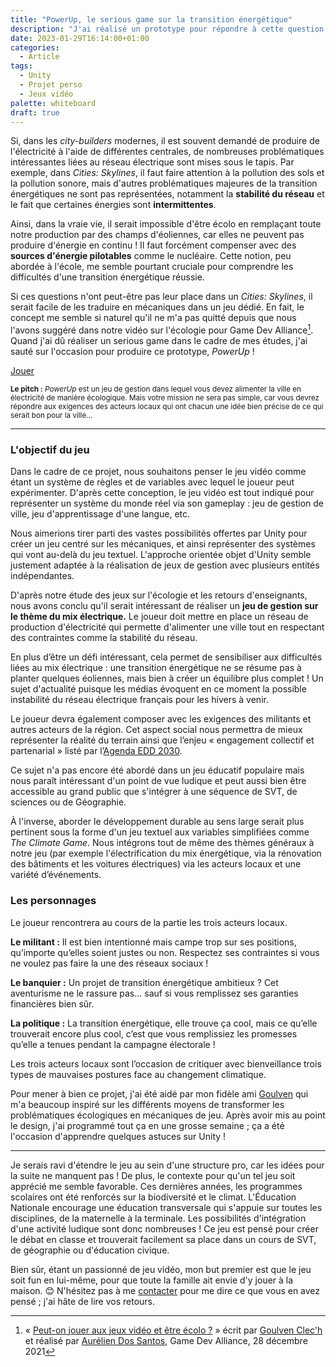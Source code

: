 ```yaml
---
title: "PowerUp, le serious game sur la transition énergétique"
description: "J'ai réalisé un prototype pour répondre à cette question qui me taraudait : que donnerait un jeu de gestion pour apprendre aux jeunes les problématiques d'une transition écologique ?"
date: 2023-01-29T16:14:00+01:00
categories:
  - Article
tags:
  - Unity
  - Projet perso
  - Jeux vidéo
palette: whiteboard
draft: true
---
```


Si, dans les <dfn title ="Jeu de construction et de gestion d'une ville">city-builders</dfn> modernes, il est souvent demandé de produire de l'électricité à l'aide de différentes centrales, de nombreuses problématiques intéressantes liées au réseau électrique sont mises sous le tapis. Par exemple, dans _Cities: Skylines_, il faut faire attention à la pollution des sols et la pollution sonore, mais d'autres problématiques majeures de la transition énergétiques ne sont pas représentées, notamment la **stabilité du réseau** et le fait que certaines énergies sont **intermittentes**.

Ainsi, dans la vraie vie, il serait impossible d'être écolo en remplaçant toute notre production par des champs d'éoliennes, car elles ne peuvent pas produire d'énergie en continu ! Il faut forcément compenser avec des **sources d'énergie pilotables** comme le nucléaire. Cette notion, peu abordée à l'école, me semble pourtant cruciale pour comprendre les difficultés d'une transition énergétique réussie.

Si ces questions n'ont peut-être pas leur place dans un _Cities: Skylines_, il serait facile de les traduire en mécaniques dans un jeu dédié. En fait, le concept me semble si naturel qu'il ne m'a pas quitté depuis que nous l'avons suggéré dans notre vidéo sur l'écologie pour Game Dev Alliance[^vidéo]. Quand j'ai dû réaliser un serious game dans le cadre de mes études, j'ai sauté sur l'occasion pour produire ce prototype, *PowerUp* !

[^vidéo]: « [Peut-on jouer aux jeux vidéo et être écolo ?](https://www.youtube.com/watch?v=pXkEx7iBvEo) » écrit par [Goulven Clec'h](https://goulven-clech.dev) et réalisé par [Aurélien Dos Santos](https://aureliendossantos.com), Game Dev Alliance, 28 décembre 2021

<!--
<div style="position:relative;padding-bottom:56.25%;">
	<iframe
		style="width:100%;height:100%;position:absolute;left:0px;top:0px;"
		width="100%"
		height="100%"
		allowfullscreen
		src="/games/PowerUp/index.html"
	></iframe>
</div>
-->

[Jouer](/games/PowerUp/index.html)

<aside style="font-size: smaller">

**Le pitch :** _PowerUp_ est un jeu de gestion dans lequel vous devez alimenter la ville en
électricité de manière écologique. Mais votre mission ne sera pas simple, car vous devrez répondre
aux exigences des acteurs locaux qui ont chacun une idée bien précise de ce qui serait bon pour la
ville...

</aside>

---

### L'objectif du jeu

Dans le cadre de ce projet, nous souhaitons penser le jeu vidéo comme étant un système de règles et de variables avec lequel le joueur peut expérimenter. D'après cette conception, le jeu vidéo est tout indiqué pour représenter un système du monde réel via son gameplay : jeu de gestion de ville, jeu d'apprentissage d'une langue, etc.

Nous aimerions tirer parti des vastes possibilités offertes par Unity pour créer un jeu centré sur les mécaniques, et ainsi représenter des systèmes qui vont au-delà du jeu textuel. L'approche orientée objet d'Unity semble justement adaptée à la réalisation de jeux de gestion avec plusieurs entités indépendantes.

D'après notre étude des jeux sur l'écologie et les retours d'enseignants, nous avons conclu qu'il serait intéressant de réaliser un **jeu de gestion sur le thème du mix électrique.** Le joueur doit mettre en place un réseau de production d'électricité qui permette d'alimenter une ville tout en respectant des contraintes comme la stabilité du réseau.

En plus d’être un défi intéressant, cela permet de sensibiliser aux difficultés liées au mix électrique : une transition énergétique ne se résume pas à planter quelques éoliennes, mais bien à créer un équilibre plus complet ! Un sujet d'actualité puisque les médias évoquent en ce moment la possible instabilité du réseau électrique français pour les hivers à venir.

Le joueur devra également composer avec les exigences des militants et autres acteurs de la région. Cet aspect social nous permettra de mieux représenter la réalité du terrain ainsi que l’enjeu « engagement collectif et partenarial » listé par l’[Agenda EDD 2030](https://www.education.gouv.fr/bo/20/Hebdo36/MENE2025449C.htm).

Ce sujet n'a pas encore été abordé dans un jeu éducatif populaire mais nous paraît intéressant d'un point de vue ludique et peut aussi bien être accessible au grand public que s'intégrer à une séquence de SVT, de sciences ou de Géographie.

À l'inverse, aborder le développement durable au sens large serait plus pertinent sous la forme d'un jeu textuel aux variables simplifiées comme _The Climate Game_. Nous intégrons tout de même des thèmes généraux à notre jeu (par exemple l'électrification du mix énergétique, via la rénovation des bâtiments et les voitures électriques) via les acteurs locaux et une variété d’événements.

### Les personnages

Le joueur rencontrera au cours de la partie les trois acteurs locaux.

**Le militant :** Il est bien intentionné mais campe trop sur ses positions, qu’importe qu’elles soient justes ou non. Respectez ses contraintes si vous ne voulez pas faire la une des réseaux sociaux !

**Le banquier :** Un projet de transition énergétique ambitieux ? Cet aventurisme ne le rassure pas… sauf si vous remplissez ses garanties financières bien sûr.

**La politique :** La transition énergétique, elle trouve ça cool, mais ce qu’elle trouverait encore plus cool, c’est que vous remplissiez les promesses qu’elle a tenues pendant la campagne électorale !

Les trois acteurs locaux sont l’occasion de critiquer avec bienveillance trois types de mauvaises postures face au changement climatique.

Pour mener à bien ce projet, j'ai été aidé par mon fidèle ami [Goulven](https://goulven-clech.dev/) qui m'a beaucoup inspiré sur les différents moyens de transformer les problématiques écologiques en mécaniques de jeu. Après avoir mis au point le design, j'ai programmé tout ça en une grosse semaine ; ça a été l'occasion d'apprendre quelques astuces sur Unity !

---

Je serais ravi d'étendre le jeu au sein d'une structure pro, car les idées pour la suite ne manquent pas ! De plus, le contexte pour qu'un tel jeu soit apprécié me semble favorable. Ces dernières années, les programmes scolaires ont été renforcés sur la biodiversité et le climat. L'Éducation Nationale encourage une éducation transversale qui s'appuie sur toutes les disciplines, de la maternelle à la terminale. Les possibilités d'intégration d'une activité ludique sont donc nombreuses ! Ce jeu est pensé pour créer le débat en classe et trouverait facilement sa place dans un cours de SVT, de géographie ou d'éducation civique.

Bien sûr, étant un passionné de jeu vidéo, mon but premier est que le jeu soit fun en lui-même, pour que toute la famille ait envie d'y jouer à la maison. 😊 N'hésitez pas à me [contacter](/about#contact) pour me dire ce que vous en avez pensé ; j'ai hâte de lire vos retours.
